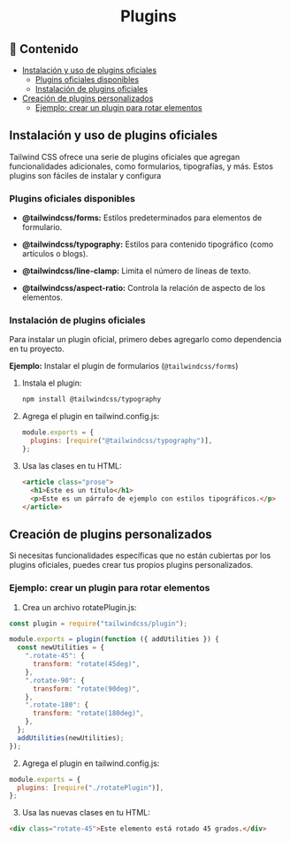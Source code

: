 <h1 align="center">Plugins</h1>

<h2>📑 Contenido</h2>

- [Instalación y uso de plugins oficiales](#instalación-y-uso-de-plugins-oficiales)
  - [Plugins oficiales disponibles](#plugins-oficiales-disponibles)
  - [Instalación de plugins oficiales](#instalación-de-plugins-oficiales)
- [Creación de plugins personalizados](#creación-de-plugins-personalizados)
  - [Ejemplo: crear un plugin para rotar elementos](#ejemplo-crear-un-plugin-para-rotar-elementos)

## Instalación y uso de plugins oficiales

Tailwind CSS ofrece una serie de plugins oficiales que agregan funcionalidades adicionales, como formularios, tipografías, y más. Estos plugins son fáciles de instalar y configura

### Plugins oficiales disponibles

- **@tailwindcss/forms:** Estilos predeterminados para elementos de formulario.

- **@tailwindcss/typography:** Estilos para contenido tipográfico (como artículos o blogs).

- **@tailwindcss/line-clamp:** Limita el número de líneas de texto.

- **@tailwindcss/aspect-ratio:** Controla la relación de aspecto de los elementos.

### Instalación de plugins oficiales

Para instalar un plugin oficial, primero debes agregarlo como dependencia en tu proyecto.

**Ejemplo:** Instalar el plugin de formularios (`@tailwindcss/forms`)

1. Instala el plugin:

   ```bash
   npm install @tailwindcss/typography
   ```

2. Agrega el plugin en tailwind.config.js:

   ```javascript
   module.exports = {
     plugins: [require("@tailwindcss/typography")],
   };
   ```

3. Usa las clases en tu HTML:

   ```html
   <article class="prose">
     <h1>Este es un título</h1>
     <p>Este es un párrafo de ejemplo con estilos tipográficos.</p>
   </article>
   ```

## Creación de plugins personalizados

Si necesitas funcionalidades específicas que no están cubiertas por los plugins oficiales, puedes crear tus propios plugins personalizados.

### Ejemplo: crear un plugin para rotar elementos

1. Crea un archivo rotatePlugin.js:

```javascript
const plugin = require("tailwindcss/plugin");

module.exports = plugin(function ({ addUtilities }) {
  const newUtilities = {
    ".rotate-45": {
      transform: "rotate(45deg)",
    },
    ".rotate-90": {
      transform: "rotate(90deg)",
    },
    ".rotate-180": {
      transform: "rotate(180deg)",
    },
  };
  addUtilities(newUtilities);
});
```

2. Agrega el plugin en tailwind.config.js:

```javascript
module.exports = {
  plugins: [require("./rotatePlugin")],
};
```

3. Usa las nuevas clases en tu HTML:

```html
<div class="rotate-45">Este elemento está rotado 45 grados.</div>
```
